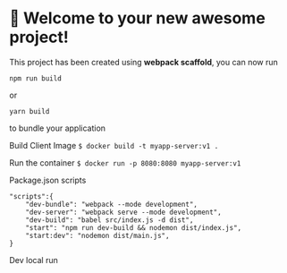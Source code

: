 # 🚀 Welcome to your new awesome project!

This project has been created using **webpack scaffold**, you can now run

```
npm run build
```

or

```
yarn build
```

to bundle your application


Build Client Image
`$ docker build -t myapp-server:v1 .`

Run the container
`$ docker run -p 8080:8080 myapp-server:v1 `



Package.json scripts
```
"scripts":{
    "dev-bundle": "webpack --mode development",
    "dev-server": "webpack serve --mode development",
    "dev-build": "babel src/index.js -d dist",
    "start": "npm run dev-build && nodemon dist/index.js",
    "start:dev": "nodemon dist/main.js",
}
```

Dev local run
